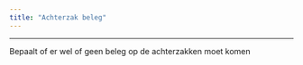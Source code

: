 ```yaml
---
title: "Achterzak beleg"
---
```


***

Bepaalt of er wel of geen beleg op de achterzakken moet komen




